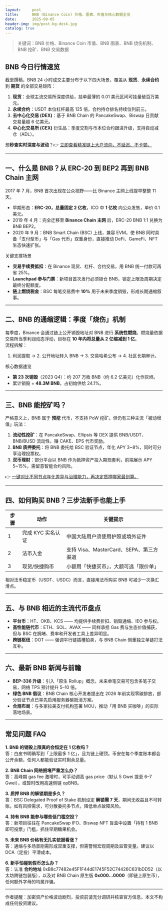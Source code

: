 ```yaml
---
layout:     post
title:      BNB (Binance Coin) 价格、图表、市值与核心数据全览
date:       2025-09-05
header-img: img/post-bg-desk.jpg
catalog: true
---
```


> 关键词：BNB 价格、Binance Coin 市值、BNB 图表、BNB 烧伤机制、BNB 挖矿、BNB 交易数据

## BNB 今日行情速览

截至撰稿，BNB 24 小时成交主要分布于以下四大场景，覆盖从 **现货**、**永续合约** 到 **期货** 的全部交易矩阵：  
1. **现货**：全球主流交易所深度供给，挂单最薄的 0.01 美元区间可挂量破百万美元。  
2. **永续合约**：USDT 本位杠杆最高 125 倍，合约持仓排名持续位列前三。  
3. **去中心化交易 (DEX)**：基于 BNB Chain 的 PancakeSwap、Biswap 日贡献交易量超 6 亿美元。  
4. **中心化交易所 (CEX)** 衍生品：季度交割与币本位合约跟进升级，支持自动减仓（ADL）。

想**秒查实时深度与波动**？👉 [立即查看精准链上大户流向，不延迟、不卡顿。](https://okxdog.com/)

---

## 一、什么是 BNB？从 ERC-20 到 BEP2 再到 BNB Chain 主网

2017 年 7 月，BNB 首次出现在公众视野——比 Binance 主网上线提早整整 11 天。  
- 早期形态：**ERC-20，总量固定 2 亿枚**，ICO 中 **1 亿枚** 向公众发售，单价 0.1 美元。  
- 2019 年 4 月：完全迁移至 **Binance Chain 主网** 后，ERC-20 BNB 1:1 兑换为 BNB BEP2。  
- 2020 年 9 月：BNB Smart Chain (BSC) 上线，兼容 EVM，使 BNB 同时具备「支付型币」与「Gas 代币」双重身份，直接推动 DeFi、GameFi、NFT 生态快速扩张。

关键支撑场景  
- **交易手续费抵扣**：在 Binance 现货、杠杆、合约交易，用 BNB 统一付款可再省 25%。  
- **Launchpad 参与门票**：新项目首次发行必须锁仓 BNB，锁定上限及周期决定最终分配额度。  
- **链上燃烧税金**：BSC 每笔交易费中 **10%** 用于未来季度销毁，形成长期通缩叙事。

---

## 二、BNB 的通缩逻辑：季度「烧伤」机制

每季度，Binance 会通过链上公开销毁地址对 BNB 进行 **系统性燃烧**。燃烧量依据交易所当季利润动态浮动，目标在 **10 年内将总量从 2 亿缩减到 1 亿**。  
流程拆解：  
1. 利润提取 → 2. 公开地址转入 BNB → 3. 交易哈希公布 → 4. 社区长期审计。  

核心数据速览  
- **第 23 次销毁**（2023 Q4）：约 207 万枚 BNB（约 6.2 亿美元）化作灰烬。  
- 累计销毁 = **48.3M BNB**，占初始供给 24.1%。  

---

## 三、BNB 能挖矿吗？

严格意义上，BNB 属于 **预挖** 代币，不支持 PoW 挖矿。但仍有三种主流「被动增值」玩法：  
1. **流动性挖矿**：在 PancakeSwap、Ellipsis 等 DEX 提供 BNB/USDT、BNB/BUSD 流动性，赚 CAKE、EPS 代币奖励。  
2. **BNB 质押委托**：将 BNB 委托给 BSC 验证节点，年化 APY 3~8%，同时可分享治理投票权。  
3. **双币理财**：部分平台以 BNB 作为抵押资产投入期现套利，前端展示 APY 5~15%，需留意智能合约风险。

👉 [一键对比不同节点年化差异与治理能力，再决定质押哪家最划算。](https://okxdog.com/)

---

## 四、如何购买 BNB？三步法新手也能上手

| 步骤 | 动作 | 关键提示 |
|---|---|---|
| 1 | 完成 KYC 实名认证 | 中国大陆用户须使用护照或境外证件 |
| 2 | 法币入金 | 支持 Visa、MasterCard、SEPA、第三方渠道 |
| 3 | 现货/快捷购币 | 小额用「快捷买币」，大额可选「限价单」 |

相对法币稳定币（USDT、USDC）而言，直接用法币购买 BNB 可减少一次换汇滑点。

---

## 五、与 BNB 相近的主流代币盘点

- **平台币**：HT、OKB、KCS —— 均提供手续费折扣、销毁通缩、IEO 参与权。  
- **高性能链代币**：ETH、SOL、AVAX —— 同样承担 Gas 费与生态价值捕获，但与 BSC 在拥堵、费率和开发者工具上差异明显。  
- **跨链枢纽**：DOT —— 强调平行链插槽拍卖，与 BNB Chain 侧重独立单链打法互补。

---

## 六、最新 BNB 新闻与前瞻

- **BEP-336 升级**：引入「原生 Rollup」概念，未来单笔交易可包含多笔子交易，网络 TPS 预计提升 5–10 倍。  
- **绿色 BNB 倡议**：BNB Chain 核心开发者提出在 2026 年前实现零碳排放，部分验证节点已率先启用服务器碳抵消方案。  
- **合规布局**：与多家拉美支付机构签署 MOU，推动「用 BNB 买咖啡」的实际落地场景。

---

## 常见问题 FAQ

**1. BNB 的销毁上限真的会恒定在 1 亿枚吗？**  
答：白皮书明确写到「上限最多 1 亿」，且为链上硬顶。币安在每个季度账本都会公开余额，任何人都能验证实时剩余总量。

**2. BNB Chain 网络拥堵严重怎么办？**  
答：高峰期 gas fee 激增时，可手动调高 gas price（默认 5 Gwei 提至 6–7 Gwei），或暂时改用高速侧链 opBNB。

**3. 质押 BNB 的解锁期是多久？**  
答：BSC Delegated Proof of Stake 机制设定 **解锁需 7 天**，期间无收益且不可转账。如有风控需求，可分散委托多节点，降低单点故障风险。

**4. 持有 BNB 能参与哪些低门槛空投？**  
答：新项目往往在 PancakeSwap IFO、Biswap NFT 盲盒中设置「持有 1 BNB 即可投票」门槛，抓住早期糖果机会。

**5. 未来 BNB 价格有无扎实依据看涨？**  
答：通缩与多场景刚需形成双重支撑，但需警惕宏观周期及监管变量。建议以 DCA（定投）平滑成本。

**6. 新手怕碰到假币怎么办？**  
答：认准 **合约地址** 0xB8c77482e45F1F44dE1745F52C74426C631bDD52（以太坊跨链包装版），以及对 BNB Chain 原生版 **0x000…0000**（即链上原生币），任何额外字母的均属诈骗。

---

作者提醒：加密资产价格波动剧烈，投资前请充分调研并核查官方信息，本文不构成任何投资建议。